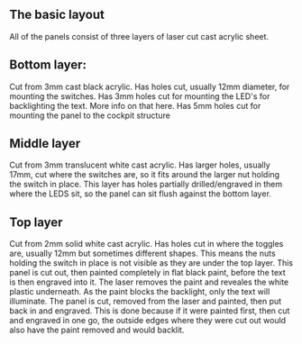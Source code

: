 ## The basic layout
All of the panels consist of three layers of laser cut cast acrylic sheet.

## Bottom layer:

Cut from 3mm cast black acrylic.
Has holes cut, usually 12mm diameter, for mounting the switches.
Has 3mm holes cut for mounting the LED's for backlighting the text. More info on that here.
Has 5mm holes cut for mounting the panel to the cockpit structure

## Middle layer

Cut from 3mm translucent white cast acrylic.
Has larger holes, usually 17mm, cut where the switches are, so it fits around the larger nut holding the switch in place. 
This layer has holes partially drilled/engraved in them where the LEDS sit, so the panel can sit flush against the bottom layer.


## Top layer

Cut from 2mm solid white cast acrylic.
Has holes cut in where the toggles are, usually 12mm but sometimes different shapes. This means the nuts holding the switch in place is not visible as they are under the top layer.
This panel is cut out, then painted completely in flat black paint, before the text is then engraved into it. The laser removes the paint and reveales the white plastic underneath. As the paint blocks the backlight, only the text will illuminate.
The panel is cut, removed from the laser and painted, then put back in and engraved. This is done because if it were painted first, then cut and engraved in one go, the outside edges where they were cut out would also have the paint removed and would backlit.
